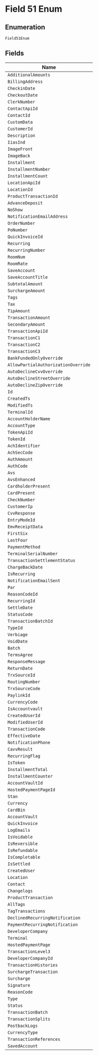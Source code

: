 
# Field 51 Enum

## Enumeration

`Field51Enum`

## Fields

| Name |
|  --- |
| `AdditionalAmounts` |
| `BillingAddress` |
| `CheckinDate` |
| `CheckoutDate` |
| `ClerkNumber` |
| `ContactApiId` |
| `ContactId` |
| `CustomData` |
| `CustomerId` |
| `Description` |
| `IiasInd` |
| `ImageFront` |
| `ImageBack` |
| `Installment` |
| `InstallmentNumber` |
| `InstallmentCount` |
| `LocationApiId` |
| `LocationId` |
| `ProductTransactionId` |
| `AdvanceDeposit` |
| `NoShow` |
| `NotificationEmailAddress` |
| `OrderNumber` |
| `PoNumber` |
| `QuickInvoiceId` |
| `Recurring` |
| `RecurringNumber` |
| `RoomNum` |
| `RoomRate` |
| `SaveAccount` |
| `SaveAccountTitle` |
| `SubtotalAmount` |
| `SurchargeAmount` |
| `Tags` |
| `Tax` |
| `TipAmount` |
| `TransactionAmount` |
| `SecondaryAmount` |
| `TransactionApiId` |
| `TransactionC1` |
| `TransactionC2` |
| `TransactionC3` |
| `BankFundedOnlyOverride` |
| `AllowPartialAuthorizationOverride` |
| `AutoDeclineCvvOverride` |
| `AutoDeclineStreetOverride` |
| `AutoDeclineZipOverride` |
| `Id` |
| `CreatedTs` |
| `ModifiedTs` |
| `TerminalId` |
| `AccountHolderName` |
| `AccountType` |
| `TokenApiId` |
| `TokenId` |
| `AchIdentifier` |
| `AchSecCode` |
| `AuthAmount` |
| `AuthCode` |
| `Avs` |
| `AvsEnhanced` |
| `CardholderPresent` |
| `CardPresent` |
| `CheckNumber` |
| `CustomerIp` |
| `CvvResponse` |
| `EntryModeId` |
| `EmvReceiptData` |
| `FirstSix` |
| `LastFour` |
| `PaymentMethod` |
| `TerminalSerialNumber` |
| `TransactionSettlementStatus` |
| `ChargeBackDate` |
| `IsRecurring` |
| `NotificationEmailSent` |
| `Par` |
| `ReasonCodeId` |
| `RecurringId` |
| `SettleDate` |
| `StatusCode` |
| `TransactionBatchId` |
| `TypeId` |
| `Verbiage` |
| `VoidDate` |
| `Batch` |
| `TermsAgree` |
| `ResponseMessage` |
| `ReturnDate` |
| `TrxSourceId` |
| `RoutingNumber` |
| `TrxSourceCode` |
| `PaylinkId` |
| `CurrencyCode` |
| `IsAccountvault` |
| `CreatedUserId` |
| `ModifiedUserId` |
| `TransactionCode` |
| `EffectiveDate` |
| `NotificationPhone` |
| `CavvResult` |
| `RecurringFlag` |
| `IsToken` |
| `InstallmentTotal` |
| `InstallmentCounter` |
| `AccountVaultId` |
| `HostedPaymentPageId` |
| `Stan` |
| `Currency` |
| `CardBin` |
| `AccountVault` |
| `QuickInvoice` |
| `LogEmails` |
| `IsVoidable` |
| `IsReversible` |
| `IsRefundable` |
| `IsCompletable` |
| `IsSettled` |
| `CreatedUser` |
| `Location` |
| `Contact` |
| `Changelogs` |
| `ProductTransaction` |
| `AllTags` |
| `TagTransactions` |
| `DeclinedRecurringNotification` |
| `PaymentRecurringNotification` |
| `DeveloperCompany` |
| `Terminal` |
| `HostedPaymentPage` |
| `TransactionLevel3` |
| `DeveloperCompanyId` |
| `TransactionHistories` |
| `SurchargeTransaction` |
| `Surcharge` |
| `Signature` |
| `ReasonCode` |
| `Type` |
| `Status` |
| `TransactionBatch` |
| `TransactionSplits` |
| `PostbackLogs` |
| `CurrencyType` |
| `TransactionReferences` |
| `SavedAccount` |

